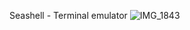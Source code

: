 Seashell - Terminal emulator
![IMG_1843](https://github.com/tiz314/Seashell/assets/63679072/5ecb9e02-d5b3-4b2e-a0b2-2fc91836694f)
